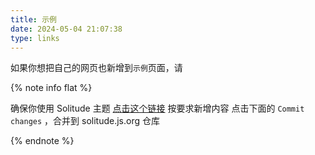 ```yaml
---
title: 示例
date: 2024-05-04 21:07:38
type: links
---
```


如果你想把自己的网页也新增到`示例`页面，请

{% note info flat %}

确保你使用 Solitude 主题
[点击这个链接](https://github.com/efuo/solitude.js.org/edit/main/source/_data/links.yaml)
按要求新增内容
点击下面的 `Commit changes` ，合并到 solitude.js.org 仓库

{% endnote %}
